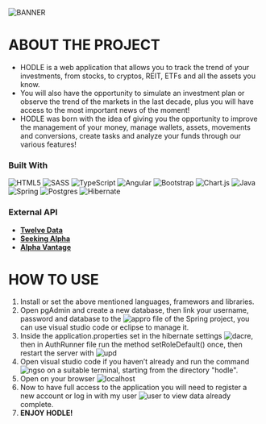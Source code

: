 ![BANNER](https://github.com/andbardii/capstone-hodle/assets/126244632/99518e76-bb48-4aec-94fe-ea9b8798233f)
# ABOUT THE PROJECT
- HODLE is a web application that allows you to track the trend of your investments, from stocks, to cryptos, REIT, ETFs and all the assets you know.
- You will also have the opportunity to simulate an investment plan or observe the trend of the markets in the last decade, plus you will have access to the most important news of the moment!
- HODLE was born with the idea of giving you the opportunity to improve the management of your money, manage wallets, assets, movements and conversions, create tasks and analyze your funds through our various features!

### Built With
![HTML5](https://img.shields.io/badge/html5-%23E34F26.svg?style=for-the-badge&logo=html5&logoColor=white)
![SASS](https://img.shields.io/badge/SASS-hotpink.svg?style=for-the-badge&logo=SASS&logoColor=white)
![TypeScript](https://img.shields.io/badge/typescript-%23007ACC.svg?style=for-the-badge&logo=typescript&logoColor=white)
![Angular](https://img.shields.io/badge/angular-%23DD0031.svg?style=for-the-badge&logo=angular&logoColor=white)
![Bootstrap](https://img.shields.io/badge/bootstrap-%238511FA.svg?style=for-the-badge&logo=bootstrap&logoColor=white)
![Chart.js](https://img.shields.io/badge/chart.js-white?style=for-the-badge&logo=chart.js)
![Java](https://img.shields.io/badge/Java-ED8B00?style=for-the-badge&logo=buy-me-a-coffee&logoColor=white")
![Spring](https://img.shields.io/badge/spring-%236DB33F.svg?style=for-the-badge&logo=spring&logoColor=white)
![Postgres](https://img.shields.io/badge/postgres-%23316192.svg?style=for-the-badge&logo=postgresql&logoColor=white)
![Hibernate](https://img.shields.io/badge/Hibernate-59666C?style=for-the-badge&logo=Hibernate&logoColor=white)

### External API
- [<b>Twelve Data</b>](https://rapidapi.com/twelvedata/api/twelve-data1)
- [<b>Seeking Alpha</b>](https://rapidapi.com/apidojo/api/seeking-alpha)
- [<b>Alpha Vantage</b>](https://rapidapi.com/alphavantage/api/alpha-vantage)

# HOW TO USE
1) Install or set the above mentioned languages, framewors and libraries.
2) Open pgAdmin and create a new database, then link your username, password and database to the ![appro](https://img.shields.io/badge/application.properties-198753) file of the Spring project, you can use visual studio code or eclipse to manage it.
3) Inside the application.properties set in the hibernate settings ![dacre](https://img.shields.io/badge/drop%20and%20create-198753), then in AuthRunner file run the method setRoleDefault() once, then restart the server with ![upd](https://img.shields.io/badge/update-198753)
4) Open visual studio code if you haven’t already and run the command ![ngso](https://img.shields.io/badge/ng%20s-198753) on a suitable terminal, starting from the directory "hodle".
5) Open on your browser ![localhost](https://img.shields.io/badge/http://localhost:4200-198753)
6) Now to have full access to the application you will need to register a new account or log in with my user ![user](https://img.shields.io/badge/@andbardii-qwerty-198753) to view data already complete.
7) <b>ENJOY HODLE!</b>
